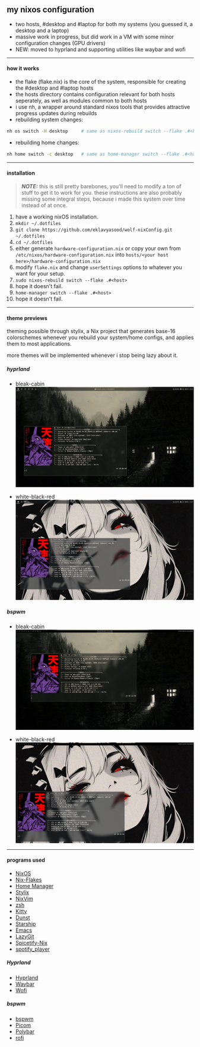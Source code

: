 ## my nixos configuration
- two hosts, #desktop and #laptop for both my systems (you guessed it, a desktop and a laptop)
- massive work in progress, but did work in a VM with some minor configuration changes
  (GPU drivers)
- NEW: moved to hyprland and supporting utilities like waybar and wofi
<hr>

#### how it works
- the flake (flake.nix) is the core of the system, responsible for creating the 
  #desktop and #laptop hosts
- the hosts directory contains configuration relevant for both hosts seperately,
  as well as modules common to both hosts
- i use nh, a wrapper around standard nixos tools that provides
  attractive progress updates during rebuilds
- rebuilding system changes:
```bash
nh os switch -H desktop     # same as nixos-rebuild switch --flake .#<host>
```
- rebuilding home changes:
```bash
nh home switch -c desktop   # same as home-manager switch --flake .#<host>
```

<hr>

#### installation
> **_NOTE:_** this is still pretty barebones, you'll need to modify a
  ton of stuff to get it to work for you. these instructions are also
  probably missing some integral steps, because i made this system
  over time instead of at once.
1. have a working nixOS installation.
2. `mkdir ~/.dotfiles`
3. `git clone https://github.com/eklavyasood/wolf-nixConfig.git ~/.dotfiles`
4. `cd ~/.dotfiles`
5. either generate `hardware-configuration.nix` or copy your own from
   `/etc/nixos/hardware-configuration.nix` into
   `hosts/<your host here>/hardware-configuration.nix`
6. modify `flake.nix` and change `userSettings` options to whatever you want for your
   setup.
7. `sudo nixos-rebuild switch --flake .#<host>`
8. hope it doesn't fail.
9. `home-manager switch --flake .#<host>`
10. hope it doesn't fail.

<hr>

#### theme previews

theming possible through stylix, a Nix project that
generates base-16 colorschemes whenever you rebuild your system/home configs,
and applies them to most applications.

more themes will be implemented whenever i stop being lazy about it.

##### hyprland
- bleak-cabin
![Screenshot](./screenshots/hypr-bleak-cabin.png)

- white-black-red
![Screenshot](./screenshots/hypr-white-black-red.png)

##### bspwm
- bleak-cabin
![Screenshot](./screenshots/bspwm-bleak-cabin.png)

- white-black-red
![Screenshot](./screenshots/bspwm-white-black-red.png)

<hr>

#### programs used
- [NixOS](https://nixos.org/)
- [Nix-Flakes](https://nixos.wiki/wiki/flakes)
- [Home Manager](https://nix-community.github.io/home-manager/)
- [Stylix](https://stylix.danth.me/)
- [NixVim](https://github.com/nix-community/nixvim)
- [zsh](https://zsh.sourceforge.io/)
- [Kitty](https://sw.kovidgoyal.net/kitty/)
- [Dunst](https://github.com/dunst-project/dunst)
- [Starship](https://starship.rs/)
- [Emacs](https://www.gnu.org/software/emacs/)
- [LazyGit](https://github.com/jesseduffield/lazygit)
- [Spicetify-Nix](https://github.com/Gerg-L/spicetify-nix)
- [spotify_player](https://github.com/aome510/spotify-player)

##### Hyprland
- [Hyprland](https://github.com/hyprwm/Hyprland)
- [Waybar](https://github.com/Alexays/Waybar)
- [Wofi](https://github.com/SimplyCEO/wofi)

##### bspwm
- [bspwm](https://github.com/baskerville/bspwm)
- [Picom](https://github.com/yshui/picom)
- [Polybar](https://github.com/polybar/polybar)
- [rofi](https://github.com/davatorium/rofi)
